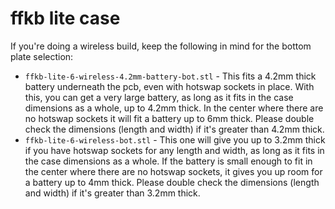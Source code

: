 # ffkb lite case

If you're doing a wireless build, keep the following in mind for the bottom plate selection:

* `ffkb-lite-6-wireless-4.2mm-battery-bot.stl` - This fits a 4.2mm thick battery underneath the pcb, even with hotswap sockets in place. With this, you can get a very large battery, as long as it fits in the case dimensions as a whole, up to 4.2mm thick. In the center where there are no hotswap sockets it will fit a battery up to 6mm thick. Please double check the dimensions (length and width) if it's greater than 4.2mm thick.
* `ffkb-lite-6-wireless-bot.stl` - This one will give you up to 3.2mm thick if you have hotswap sockets for any length and width, as long as it fits in the case dimensions as a whole. If the battery is small enough to fit in the center where there are no hotswap sockets, it gives you up room for a battery up to 4mm thick. Please double check the dimensions (length and width) if it's greater than 3.2mm thick.
